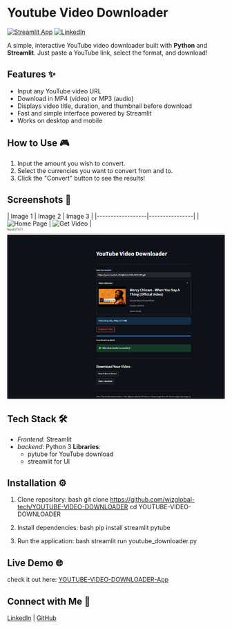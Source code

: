 # Youtube Video Downloader

[![Streamlit App](https://static.streamlit.io/badges/streamlit_badge_black_white.svg)](https://youtube-video-downloader-yvd.streamlit.app/)
[![LinkedIn](https://img.shields.io/badge/LinkedIn-Post-blue)](https://www.linkedin.com/posts/wisdom-douglas_python-streamlit-opensource-activity-7347261006416441344-wgez?utm_source=share&utm_medium=member_desktop&rcm=ACoAAFHEifEBXd66QbKca3n-0IoGRbXlbVjZPYo)

A simple, interactive YouTube video downloader built with **Python** and **Streamlit**. Just paste a YouTube link, select the format, and download!

## Features ✨
- Input any YouTube video URL
- Download in MP4 (video) or MP3 (audio)
- Displays video title, duration, and thumbnail before download
- Fast and simple interface powered by Streamlit
- Works on desktop and mobile

## How to Use 🎮
1. Input the amount you wish to convert.
2. Select the currencies you want to convert from and to.
3. Click the "Convert" button to see the results!


## Screenshots 📸
| Image 1 | Image 2 | Image 3 |
|------------------|----------------|
| ![Home Page](screenshots/home-page.png) | ![Get Video](screenshots/get-video.png) | ![Progress](screenshots/progress.png)

## Tech Stack 🛠
- *Frontend*: Streamlit
- *backend*: Python 3
**Libraries**:
  - pytube for YouTube download
  - streamlit for UI
    
## Installation ⚙
1. Clone repository:
bash
git clone https://github.com/wizglobal-tech/YOUTUBE-VIDEO-DOWNLOADER
cd YOUTUBE-VIDEO-DOWNLOADER

3. Install dependencies:
bash
pip install streamlit pytube


4. Run the application:
bash
streamlit run youtube_downloader.py


## Live Demo 🌐
check it out here: [YOUTUBE-VIDEO-DOWNLOADER-App](https://youtube-video-downloader-yvd.streamlit.app/)

## Connect with Me 👋
[LinkedIn](https://www.linkedin.com/in/wisdom-douglas/) | 
[GitHub](https://github.com/wizglobal-tech)
